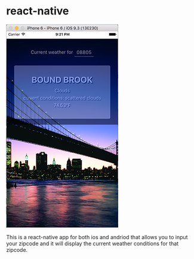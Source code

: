 # react-native
<img src="https://github.com/gregswanson/react-native/blob/master/images/reactnativeapp.png" alt="React Native App" width="300px"/>

This is a react-native app for both ios and andriod that allows you to input your zipcode and it will display the current weather conditions for that zipcode. 

